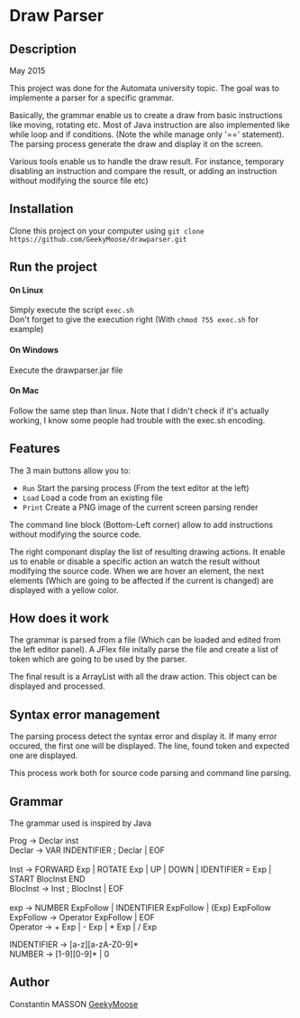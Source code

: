 # Draw Parser


<!-- ********************************************************************** -->
## Description
May 2015

This project was done for the Automata university topic. The goal was to implemente a parser for a specific grammar.

Basically, the grammar enable us to create a draw from basic instructions like moving, rotating etc. Most of Java instruction are also implemented like
while loop and if conditions. (Note the while manage only '==' statement). The parsing process generate the draw and display it on the screen.

Various tools enable us to handle the draw result. For instance, temporary disabling an instruction and compare the result, or adding an instruction without
modifying the source file etc)


<!-- ********************************************************************** -->
## Installation
Clone this project on your computer using `git clone https://github.com/GeekyMoose/drawparser.git`


<!-- ********************************************************************** -->
## Run the project
#### On Linux
Simply execute the script `exec.sh`<br/>
Don't forget to give the execution right (With `chmod 755 exec.sh` for example)

#### On Windows
Execute the drawparser.jar file

#### On Mac
Follow the same step than linux. Note that I didn't check if it's actually working, I know some people had trouble with the exec.sh encoding.


<!-- ********************************************************************** -->
## Features
The 3 main buttons allow you to:

* `Run` Start the parsing process (From the text editor at the left)
* `Load` Load a code from an existing file
* `Print` Create a PNG image of the current screen parsing render

The command line block (Bottom-Left corner) allow to add instructions without modifying the source code.

The right componant display the list of resulting drawing actions. It enable us to enable or disable a specific action an watch the result without
modifying the source code. When we are hover an element, the next elements (Which are going to be affected if the current is changed) are displayed
with a yellow color.

<!-- ********************************************************************** -->
## How does it work
The grammar is parsed from a file (Which can be loaded and edited from the left editor panel). A JFlex file initally parse the file and create a list
of token which are going to be used by the parser.

The final result is a ArrayList with all the draw action. This object can be displayed and processed.


<!-- ********************************************************************** -->
## Syntax error management
The parsing process detect the syntax error and display it. If many error occured, the first one will be displayed. The line, found token and expected
one are displayed.

This process work both for source code parsing and command line parsing.


<!-- ********************************************************************** -->
## Grammar
The grammar used is inspired by Java

Prog        -> Declar inst<br/>
Declar      -> VAR INDENTIFIER ; Declar | EOF<br/>
<br/>
Inst        -> FORWARD Exp | ROTATE Exp | UP | DOWN | IDENTIFIER = Exp | START BlocInst END<br/>
BlocInst    -> Inst ; BlocInst | EOF<br/>
<br/>
exp         -> NUMBER ExpFollow | INDENTIFIER ExpFollow  | (Exp) ExpFollow<br/>
ExpFollow   -> Operator ExpFollow | EOF<br/>
Operator    -> + Exp | - Exp | * Exp | / Exp
<br/>

INDENTIFIER -> [a-z][a-zA-Z0-9]&#42;<br/>
NUMBER      -> [1-9][0-9]&#42; | 0


<!-- ********************************************************************** -->
## Author
Constantin MASSON [GeekyMoose](https://github.com/GeekyMoose)
